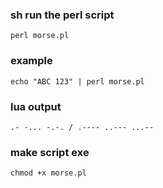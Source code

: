 ### sh run the perl script
```
perl morse.pl
```
### example
```
echo "ABC 123" | perl morse.pl
```
### lua output
```
.- -... -.-. / .---- ..--- ...--
```
### make script exe

```
chmod +x morse.pl
```
